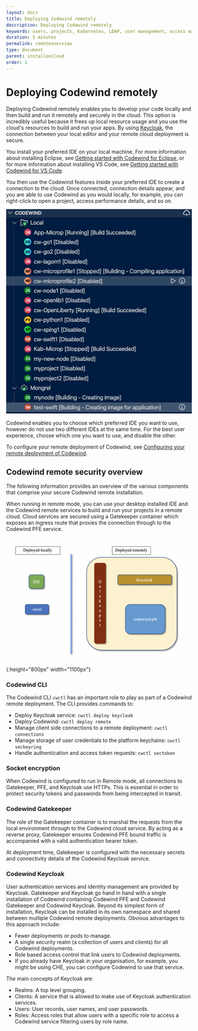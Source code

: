 ```yaml
---
layout: docs
title: Deploying Codewind remotely
description: Deploying Codewind remotely
keywords: users, projects, Kubernetes, LDAP, user management, access management, login, deployment, pod, security, securing cloud connection, remote deployment of Codewind
duration: 5 minutes
permalink: remoteoverview
type: document
parent: installoncloud
order: 1
---
```


# Deploying Codewind remotely

Deploying Codewind remotely enables you to develop your code locally and then build and run it remotely and securely in the cloud. This option is incredibly useful because it frees up local resource usage and you use the cloud's resources to build and run your apps. By using [Keycloak](https://www.keycloak.org/), the connection between your local editor and your remote cloud deployment is secure.

You install your preferred IDE on your local machine. For more information about installing Eclipse, see [Getting started with Codewind for Eclipse](mdteclipsegettingstarted.html), or for more information about installing VS Code, see [Getting started with Codewind for VS Code](mdt-vsc-getting-started.html).

You then use the Codewind features inside your preferred IDE to create a connection to the cloud. Once connected, connection details appear, and you are able to use Codewind as you would locally, for example, you can right-click to open a project, access performance details, and so on. 

![Project view](dist/images/remote/project_view.png)

Codewind enables you to choose which preferred IDE you want to use, however do not use two different IDEs at the same time. For the best user experience, choose which one you want to use, and disable the other. 

To configure your remote deployment of Codewind, see [Configuring your remote deployment of Codewind](remoteconfiguring.html).

## Codewind remote security overview

The following information provides an overview of the various components that comprise your secure Codewind remote installation. 

When running in remote mode, you can use your desktop installed IDE and the Codewind remote services to build and run your projects in a remote cloud. Cloud services are secured using a Gatekeeper container which exposes an ingress route that proxies the connection through to the Codewind PFE service.

![Remote overview](dist/images/remote/image4.png){:height="800px" width="1100px"}

### Codewind CLI

The Codewind CLI `cwctl` has an important role to play as part of a Codewind remote deployment. The CLI provides commands to:

- Deploy Keycloak service: `cwctl deploy keycloak`
- Deploy Codewind: `cwctl deploy remote`
- Manage client side connections to a remote deployment: `cwctl connections`
- Manage storage of user credentials to the platform keychains: `cwctl seckeyring`
- Handle authentication and access token requests: `cwctl sectoken`

### Socket encryption

When Codewind is configured to run in Remote mode, all connections to Gatekeeper, PFE, and Keycloak use HTTPs. This is essential in order to protect security tokens and passwords from being intercepted in transit.

### Codewind Gatekeeper

The role of the Gatekeeper container is to marshal the requests from the local environment through to the Codewind cloud service. By acting as a reverse proxy, Gatekeeper ensures Codewind PFE bound traffic is accompanied with a valid authentication bearer token.

At deployment time, Gatekeeper is configured with the necessary secrets and connectivity details of the Codewind Keycloak service.

### Codewind Keycloak

User authentication services and identity management are provided by Keycloak. Gatekeeper and Keycloak go hand in hand with a single installation of Codewind containing Codewind PFE and Codewind Gatekeeper and Codewind Keycloak. Beyond its simplest form of installation, Keycloak can be installed in its own namespace and shared between multiple Codewind remote deployments. Obvious advantages to this approach include:

- Fewer deployments or pods to manage.
- A single security realm (a collection of users and clients) for all Codewind deployments.
- Role based access control that link users to Codewind deployments.
- If you already have Keycloak in your organisation, for example, you might be using CHE, you can configure Codewind to use that service.

The main concepts of Keycloak are:

- Realms: A top level grouping.
- Clients: A service that is allowed to make use of Keycloak authentication services.
- Users: User records, user names, and user passwords.
- Roles: Access roles that allow users with a specific role to access a Codewind service filtering users by role name.
